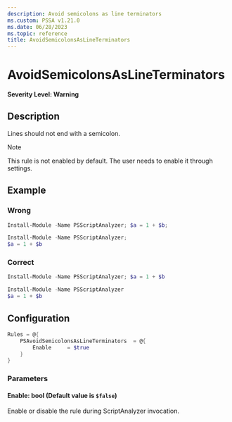 ```yaml
---
description: Avoid semicolons as line terminators
ms.custom: PSSA v1.21.0
ms.date: 06/28/2023
ms.topic: reference
title: AvoidSemicolonsAsLineTerminators
---
```

# AvoidSemicolonsAsLineTerminators

**Severity Level: Warning**

## Description

Lines should not end with a semicolon.

> [!NOTE]
> This rule is not enabled by default. The user needs to enable it through settings.

## Example

### Wrong

```powershell
Install-Module -Name PSScriptAnalyzer; $a = 1 + $b;
```

```powershell
Install-Module -Name PSScriptAnalyzer;
$a = 1 + $b
```

### Correct

```powershell
Install-Module -Name PSScriptAnalyzer; $a = 1 + $b
```

```powershell
Install-Module -Name PSScriptAnalyzer
$a = 1 + $b
```

## Configuration

```powershell
Rules = @{
    PSAvoidSemicolonsAsLineTerminators  = @{
        Enable     = $true
    }
}
```

### Parameters

#### Enable: bool (Default value is `$false`)

Enable or disable the rule during ScriptAnalyzer invocation.
